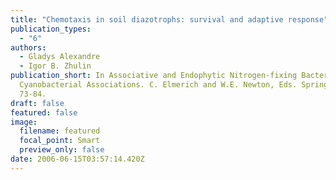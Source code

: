 ```yaml
---
title: "Chemotaxis in soil diazotrophs: survival and adaptive response"
publication_types:
  - "6"
authors:
  - Gladys Alexandre
  - Igor B. Zhulin
publication_short: In Associative and Endophytic Nitrogen-fixing Bacteria and
  Cyanobacterial Associations. C. Elmerich and W.E. Newton, Eds. Springer, pp.
  73-84.
draft: false
featured: false
image:
  filename: featured
  focal_point: Smart
  preview_only: false
date: 2006-06-15T03:57:14.420Z
---
```

